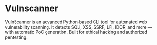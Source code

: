 # Vulnscanner
VulnScanner is an advanced Python-based CLI tool for automated web vulnerability scanning. It detects SQLi, XSS, SSRF, LFI, IDOR, and more — with automatic PoC generation. Built for ethical hacking and authorized pentesting.

